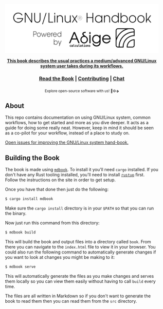 <div align="center">
  <p align="center">
    <a href="https://www.adigecalculations.com/">
    <img src="src/images/powered_by_adige.svg" alt="Adige OF book logo" >
  </p>
  <strong>This book describes the usual practices a medium/advanced GNU/Linux system user takes during its workflows. </strong>

  <h3>
    <a href="http://openfoam-handbook.adigecalculations.com/">Read the Book</a>
    <span> | </span>
    <a href="https://github.com/Adige-Calculations/OpenFOAM-handbook">Contributing</a>
    <span> | </span>
    <a href="https://www.adigecalculations.com/contact">Chat</a>
  </h3>

  <sub>Explore open-source software with us! 🐧⚙⬗ </sub>
</div>

## About

This repo contains documentation on using GNU/Linux system, common workflows, how
to get started and more as you dive deeper. It acts as a guide for doing some really neat.
However, keep in mind it should be seen as a co-pilot for your workflow, instead of a place to study on.

[Open issues for improving the GNU/Linux system hand-book.][book-issues]

[book-issues]: https://github.com/Adige-Calculations/OpenFOAM-handbook/issues

## Building the Book

The book is made using [`mdbook`][mdbook]. To install it you'll need `cargo`
installed. If you don't have any Rust tooling installed, you'll need to install
[`rustup`][rustup] first. Follow the instructions on the site in order to get
setup.

Once you have that done then just do the following:

```bash
$ cargo install mdbook
```

Make sure the `cargo install` directory is in your `$PATH` so that you can run
the binary.

Now just run this command from this directory:

```bash
$ mdbook build
```

This will build the book and output files into a directory called `book`. From
there you can navigate to the `index.html` file to view it in your browser. You
could also run the following command to automatically generate changes if you
want to look at changes you might be making to it:

```bash
$ mdbook serve
```

This will automatically generate the files as you make changes and serves them
locally so you can view them easily without having to call `build` every time.

The files are all written in Markdown so if you don't want to generate the book
to read them then you can read them from the `src` directory.

[mdbook]: https://github.com/rust-lang-nursery/mdBook
[rustup]: https://github.com/rust-lang-nursery/rustup.rs/
